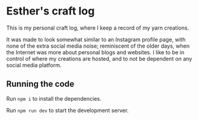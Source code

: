 
# Esther's craft log

This is my personal craft log, where I keep a record of my yarn creations.

It was made to look somewhat similar to an Instagram profile page, with none of the extra social media noise; reminiscent of the older days, when the Internet was more about personal blogs and websites. I like to be in control of where my creations are hosted, and to not be dependent on any social media platform.

## Running the code

Run `npm i` to install the dependencies.

Run `npm run dev` to start the development server.
  